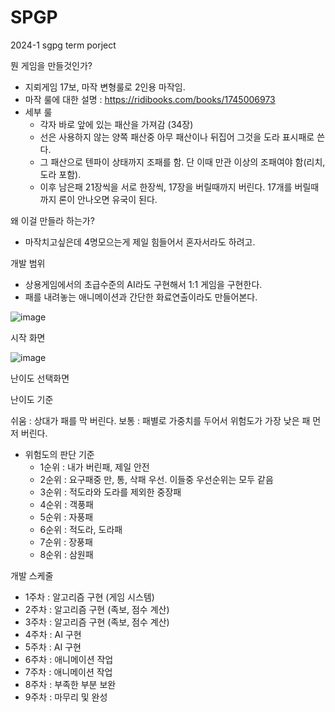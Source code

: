 # SPGP
2024-1 sgpg term porject

뭔 게임을 만들것인가?
  - 지뢰게임 17보, 마작 변형룰로 2인용 마작임.
  - 마작 룰에 대한 설명 : https://ridibooks.com/books/1745006973
  - 세부 룰
      - 각자 바로 앞에 있는 패산을 가져감 (34장)
      - 선은 사용하지 않는 양쪽 패산중 아무 패산이나 뒤집어 그것을 도라 표시패로 쓴다.
      - 그 패산으로 텐파이 상태까지 조패를 함. 단 이때 만관 이상의 조패여야 함(리치, 도라 포함).
      - 이후 남은패 21장씩을 서로 한장씩, 17장을 버릴때까지 버린다. 17개를 버릴때까지 론이 안나오면 유국이 된다.
   
왜 이걸 만들라 하는가?
  - 마작치고싶은데 4명모으는게 제일 힘들어서 혼자서라도 하려고.

개발 범위
  - 상용게임에서의 초급수준의 AI라도 구현해서 1:1 게임을 구현한다.
  - 패를 내려놓는 애니메이션과 간단한 화료연출이라도 만들어본다.

![image](https://github.com/snowmourne/SGPG/assets/34563278/0a712102-2beb-4321-96ff-1abca85c0f95)

시작 화면

![image](https://github.com/snowmourne/SGPG/assets/34563278/c22cc0d9-d4d7-4a31-b917-ab2696aaf46a)

난이도 선택화면

난이도 기준

쉬움 : 상대가 패를 막 버린다.
보통 : 패별로 가중치를 두어서 위험도가 가장 낮은 패 먼저 버린다.
  - 위험도의 판단 기준
    - 1순위 : 내가 버린패, 제일 안전
    - 2순위 : 요구패중 만, 통, 삭패 우선. 이들중 우선순위는 모두 같음
    - 3순위 : 적도라와 도라를 제외한 중장패
    - 4순위 : 객풍패
    - 5순위 : 자풍패
    - 6순위 : 적도라, 도라패
    - 7순위 : 장풍패
    - 8순위 : 삼원패



개발 스케줄
  - 1주차 : 알고리즘 구현 (게임 시스템)
  - 2주차 : 알고리즘 구현 (족보, 점수 계산)
  - 3주차 : 알고리즘 구현 (족보, 점수 계산)
  - 4주차 : AI 구현
  - 5주차 : AI 구현
  - 6주차 : 애니메이션 작업
  - 7주차 : 애니메이션 작업
  - 8주차 : 부족한 부분 보완
  - 9주차 : 마무리 및 완성
